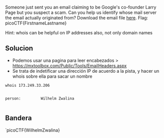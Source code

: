 Someone just sent you an email claiming to be Google's co-founder Larry Page but you suspect a scam. Can you help us identify whose mail server the email actually originated from? Download the email file [here](https://artifacts.picoctf.net/c/363/email-export.eml). Flag: picoCTF{FirstnameLastname}

Hint: whois can be helpful on IP addresses also, not only domain names

## Solucion

- Podemos usar una pagina para leer encabezados > https://mxtoolbox.com/Public/Tools/EmailHeaders.aspx
- Se trata de indetificar una dirección IP de acuerdo a la pista, y hacer un whois sobre ella para sacar un nombre

```
whois 173.249.33.206
 

person:         Wilhelm Zwalina
 
```

## Bandera

`picoCTF{WilhelmZwalina}